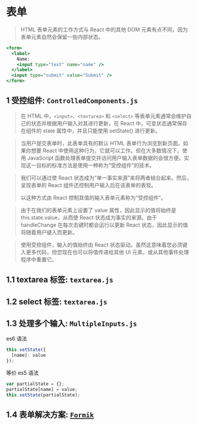 # 表单
> HTML 表单元素的工作方式与 React 中的其他 DOM 元素有点不同，因为表单元素自然会保留一些内部状态。
```jsx
<form>
  <label>
    Name:
    <input type="text" name="name" />
  </label>
  <input type="submit" value="Submit" />
</form>
```
## 1 受控组件: ``ControlledComponents.js``
>在 HTML 中，``<input>``、``<textarea>`` 和 ``<select>`` 等表单元素通常会维护自己的状态并根据用户输入对其进行更新。在 React 中，可变状态通常保存在组件的 state 属性中，并且只能使用 setState() 进行更新。

> 当用户提交表单时，此表单具有的默认 HTML 表单行为浏览到新页面。如果你想要 React 中使用这种行为，它就可以工作。但在大多数情况下，使用 JavaScript 函数处理表单提交并访问用户输入表单数据的会很方便。实现这一目标的标准方法是使用一种称为“受控组件”的技术。

> 我们可以通过使 React 状态成为“单一事实来源”来将两者结合起来。然后，呈现表单的 React 组件还控制用户输入后在该表单的表现。
> 
> 以这种方式由 React 控制其值的输入表单元素称为“受控组件”。


> 由于在我们的表单元素上设置了 value 属性，因此显示的值将始终是 this.state.value，从而使 React 状态成为事实的来源。由于 handleChange 在每次击键时都会运行以更新 React 状态，因此显示的值将随着用户键入而更新。

> 使用受控组件，输入的值始终由 React 状态驱动。虽然这意味着您必须键入更多代码，但您现在也可以将值传递给其他 UI 元素，或从其他事件处理程序中重置它。
## 1.1 textarea 标签: ``textarea.js``

## 1.2 select 标签: ``textarea.js``

## 1.3 处理多个输入: ``MultipleInputs.js``

es6 语法

```js
this.setState({
  [name]: value
});
```

等价 es5 语法

```jsx
var partialState = {};
partialState[name] = value;
this.setState(partialState);
```

## 1.4 表单解决方案: [``Formik``](https://formik.org/docs/overview)

